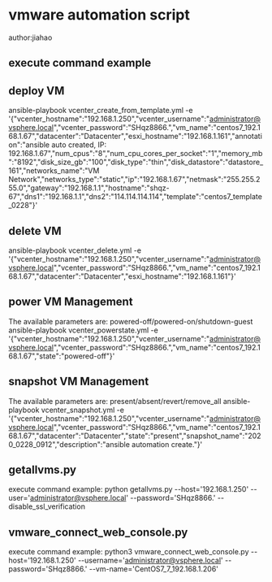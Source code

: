 # vmware automation script
author:jiahao
## execute command example

## deploy VM
ansible-playbook vcenter_create_from_template.yml -e '{"vcenter_hostname":"192.168.1.250","vcenter_username":"administrator@vsphere.local","vcenter_password":"SHqz8866.","vm_name":"centos7_192.168.1.67","datacenter":"Datacenter","esxi_hostname":"192.168.1.161","annotation":"ansible auto created, IP: 192.168.1.67","num_cpus":"8","num_cpu_cores_per_socket":"1","memory_mb":"8192","disk_size_gb":"100","disk_type":"thin","disk_datastore":"datastore_161","networks_name":"VM Network","networks_type":"static","ip":"192.168.1.67","netmask":"255.255.255.0","gateway":"192.168.1.1","hostname":"shqz-67","dns1":"192.168.1.1","dns2":"114.114.114.114","template":"centos7_template_0228"}'

## delete VM
ansible-playbook vcenter_delete.yml -e '{"vcenter_hostname":"192.168.1.250","vcenter_username":"administrator@vsphere.local","vcenter_password":"SHqz8866.","vm_name":"centos7_192.168.1.67","datacenter":"Datacenter","esxi_hostname":"192.168.1.161"}'

## power VM Management
The available parameters are: powered-off/powered-on/shutdown-guest
ansible-playbook vcenter_powerstate.yml -e '{"vcenter_hostname":"192.168.1.250","vcenter_username":"administrator@vsphere.local","vcenter_password":"SHqz8866.","vm_name":"centos7_192.168.1.67","state":"powered-off"}'

## snapshot VM Management
The available parameters are: present/absent/revert/remove_all
ansible-playbook vcenter_snapshot.yml -e '{"vcenter_hostname":"192.168.1.250","vcenter_username":"administrator@vsphere.local","vcenter_password":"SHqz8866.","vm_name":"centos7_192.168.1.67","datacenter":"Datacenter","state":"present","snapshot_name":"2020_0228_0912","description":"ansible automation create."}'


## getallvms.py
execute command example:
python getallvms.py --host='192.168.1.250' --user='administrator@vsphere.local' --password='SHqz8866.' --disable_ssl_verification

## vmware_connect_web_console.py
execute command example:
python3 vmware_connect_web_console.py --host='192.168.1.250' --username='administrator@vsphere.local' --password='SHqz8866.' --vm-name='CentOS7_7_192.168.1.206'
